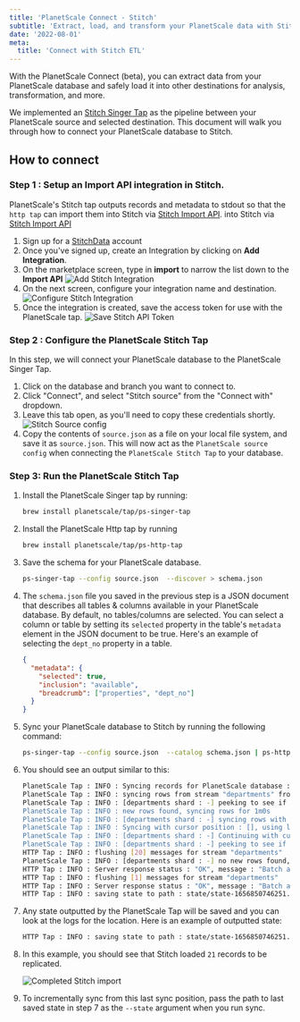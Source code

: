 ```yaml
---
title: 'PlanetScale Connect - Stitch'
subtitle: 'Extract, load, and transform your PlanetScale data with Stitch.'
date: '2022-08-01'
meta:
  title: 'Connect with Stitch ETL'
---
```


With the PlanetScale Connect (beta), you can extract data from your PlanetScale database and safely load it into other destinations for analysis, transformation, and more.

We implemented an [Stitch Singer Tap](https://stitchdata.com/) as the pipeline between your PlanetScale source and selected destination. This document will walk you through how to connect your PlanetScale database to Stitch.

## How to connect

### Step 1 : Setup an Import API integration in Stitch.

PlanetScale's Stitch tap outputs records and metadata to stdout so that the `http tap` can import them into Stitch via [Stitch Import API](https://www.stitchdata.com/docs/developers/import-api/). into Stitch via [Stitch Import API](https://www.stitchdata.com/docs/developers/import-api/)

1. Sign up for a [StitchData](https://app.stitchdata.com/signup) account
2. Once you've signed up, create an Integration by clicking on **Add Integration**.
3. On the marketplace screen, type in **import** to narrow the list down to the **Import API** ![Add Stitch Integration](/assets/docs/integrations/stitch/integration.png)
4. On the next screen, configure your integration name and destination. ![Configure Stitch Integration](/assets/docs/integrations/stitch/configure.png)
5. Once the integration is created, save the access token for use with the PlanetScale tap. ![Save Stitch API Token](/assets/docs/integrations/stitch/api-token.png)

### Step 2 : Configure the PlanetScale Stitch Tap

In this step, we will connect your PlanetScale database to the PlanetScale Singer Tap.

1. Click on the database and branch you want to connect to.
2. Click "Connect", and select "Stitch source" from the "Connect with" dropdown.
3. Leave this tab open, as you'll need to copy these credentials shortly. ![Stitch Source config](/assets/docs/integrations/stitch/connect.png)
4. Copy the contents of `source.json` as a file on your local file system, and save it as `source.json`. This will now act as the `PlanetScale source config` when connecting the `PlanetScale Stitch Tap` to your database.

### Step 3: Run the PlanetScale Stitch Tap

1. Install the PlanetScale Singer tap by running:

   ```bash
   brew install planetscale/tap/ps-singer-tap
   ```

2. Install the PlanetScale Http tap by running

   ```bash
   brew install planetscale/tap/ps-http-tap
   ```

3. Save the schema for your PlanetScale database.

   ```bash
   ps-singer-tap --config source.json  --discover > schema.json
   ```

4. The `schema.json` file you saved in the previous step is a JSON document that describes all tables & columns available in your PlanetScale database. By default, no tables/columns are selected. You can select a column or table by setting its `selected` property in the table's `metadata` element in the JSON document to be true. Here's an example of selecting the `dept_no` property in a table.

   ```json
   {
     "metadata": {
       "selected": true,
       "inclusion": "available",
       "breadcrumb": ["properties", "dept_no"]
     }
   }
   ```

5. Sync your PlanetScale database to Stitch by running the following command:

   ```bash
   ps-singer-tap --config source.json  --catalog schema.json | ps-http-tap  --api-token $(cat access_token)
   ```

6. You should see an output similar to this:

   ```bash
   PlanetScale Tap : INFO : Syncing records for PlanetScale database : import-on-scaler
   PlanetScale Tap : INFO : syncing rows from stream "departments" from shard "-"
   PlanetScale Tap : INFO : [departments shard : -] peeking to see if there's any new rows
   PlanetScale Tap : INFO : new rows found, syncing rows for 1m0s
   PlanetScale Tap : INFO : [departments shard : -] syncing rows with cursor [shard:"-" keyspace:"import-on-scaler"]
   PlanetScale Tap : INFO : Syncing with cursor position : [], using last known PK : false, stop cursor is : [MySQL56/e42292e8-e28f-11ec-9c5b-d680f5d655b3:1-705,e4e20f06-e28f-11ec-8d20-8e7ac09cb64c:1-26,eba743a8-e28f-11ec-9227-62aa711d33c6:1-20]
   PlanetScale Tap : INFO : [departments shard : -] Continuing with cursor after server timeout
   PlanetScale Tap : INFO : [departments shard : -] peeking to see if there's any new rows
   HTTP Tap : INFO : flushing [20] messages for stream "departments"
   PlanetScale Tap : INFO : [departments shard : -] no new rows found, exiting
   HTTP Tap : INFO : Server response status : "OK", message : "Batch accepted"
   HTTP Tap : INFO : flushing [1] messages for stream "departments"
   HTTP Tap : INFO : Server response status : "OK", message : "Batch accepted"
   HTTP Tap : INFO : saving state to path : state/state-1656850746251.json
   ```

7. Any state outputted by the PlanetScale Tap will be saved and you can look at the logs for the location. Here is an example of outputted state:

   ```bash
   HTTP Tap : INFO : saving state to path : state/state-1656850746251.json
   ```

8. In this example, you should see that Stitch loaded `21` records to be replicated.

   ![Completed Stitch import](/assets/docs/integrations/stitch/success.png)

9. To incrementally sync from this last sync position, pass the path to last saved state in step 7 as the `--state` argument when you run sync.
